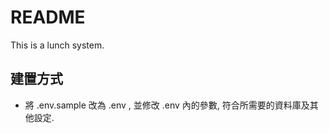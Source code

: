 # README #

This is a lunch system. 


## 建置方式

- 將 .env.sample 改為 .env , 並修改 .env 內的參數, 符合所需要的資料庫及其他設定.
